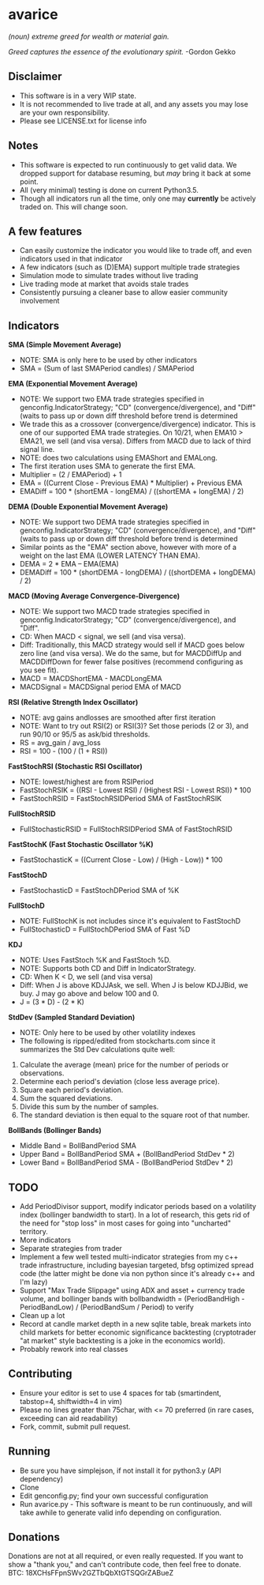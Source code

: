 # avarice
*(noun) extreme greed for wealth or material gain.*

*Greed captures the essence of the evolutionary spirit.*
-Gordon Gekko

## Disclaimer
- This software is in a very WIP state.
- It is not recommended to live trade at all, and any assets you may lose are your own responsibility.
- Please see LICENSE.txt for license info

## Notes
- This software is expected to run continuously to get valid data. We dropped support for database resuming, but *may* bring it back at some point.
- All (very minimal) testing is done on current Python3.5.
- Though all indicators run all the time, only one may **currently** be actively traded on. This will change soon.

## A few features
- Can easily customize the indicator you would like to trade off, and even indicators used in that indicator
- A few indicators (such as (D)EMA) support multiple trade strategies
- Simulation mode to simulate trades without live trading
- Live trading mode at market that avoids stale trades
- Consistently pursuing a cleaner base to allow easier community involvement

## Indicators
**SMA (Simple Movement Average)**
- NOTE: SMA is only here to be used by other indicators
- SMA = (Sum of last SMAPeriod candles) / SMAPeriod

**EMA (Exponential Movement Average)**
- NOTE: We support two EMA trade strategies specified in genconfig.IndicatorStrategy; "CD" (convergence/divergence), and "Diff" (waits to pass up or down diff threshold before trend is determined
- We trade this as a crossover (convergence/divergence) indicator. This is one of our supported EMA trade strategies. On 10/21, when EMA10 > EMA21, we sell (and visa versa). Differs from MACD due to lack of third signal line.
- NOTE: does two calculations using EMAShort and EMALong.
- The first iteration uses SMA to generate the first EMA.
- Multiplier = (2 / EMAPeriod) + 1
- EMA = ((Current Close - Previous EMA) * Multiplier) + Previous EMA
- EMADiff = 100 * (shortEMA - longEMA) / ((shortEMA + longEMA) / 2)

**DEMA (Double Exponential Movement Average)**
- NOTE: We support two DEMA trade strategies specified in genconfig.IndicatorStrategy; "CD" (convergence/divergence), and "Diff" (waits to pass up or down diff threshold before trend is determined
- Similar points as the "EMA" section above, however with more of a weight on the last EMA (LOWER LATENCY THAN EMA).
- DEMA = 2 * EMA – EMA(EMA)
- DEMADiff = 100 * (shortDEMA - longDEMA) / ((shortDEMA + longDEMA) / 2)

**MACD (Moving Average Convergence-Divergence)**
- NOTE: We support two MACD trade strategies specified in genconfig.IndicatorStrategy; "CD" (convergence/divergence), and "Diff".
- CD: When MACD < signal, we sell (and visa versa).
- Diff: Traditionally, this MACD strategy would sell if MACD goes below zero line (and visa versa). We do the same, but for MACDDiffUp and MACDDiffDown for fewer false positives (recommend configuring as you see fit).
- MACD = MACDShortEMA - MACDLongEMA
- MACDSignal = MACDSignal period EMA of MACD

**RSI (Relative Strength Index Oscillator)**
- NOTE: avg gains andlosses are smoothed after first iteration
- NOTE: Want to try out RSI(2) or RSI(3)? Set those periods (2 or 3), and run 90/10 or 95/5 as ask/bid thresholds.
- RS = avg_gain / avg_loss
- RSI = 100 - (100 / (1 + RSI))

**FastStochRSI (Stochastic RSI Oscillator)**
- NOTE: lowest/highest are from RSIPeriod
- FastStochRSIK = ((RSI - Lowest RSI) / (Highest RSI - Lowest RSI)) * 100
- FastStochRSID = FastStochRSIDPeriod SMA of FastStochRSIK

**FullStochRSID**
- FullStochasticRSID = FullStochRSIDPeriod SMA of FastStochRSID

**FastStochK (Fast Stochastic Oscillator %K)**
- FastStochasticK = ((Current Close - Low) / (High - Low)) * 100

**FastStochD**
- FastStochasticD = FastStochDPeriod SMA of %K

**FullStochD**
- NOTE: FullStochK is not includes since it's equivalent to FastStochD
- FullStochasticD = FullStochDPeriod SMA of Fast %D

**KDJ**
- NOTE: Uses FastStoch %K and FastStoch %D.
- NOTE: Supports both CD and Diff in IndicatorStrategy.
- CD: When K < D, we sell (and visa versa)
- Diff: When J is above KDJJAsk, we sell. When J is below KDJJBid, we buy. J may go above and below 100 and 0.
- J = (3 * D) - (2 * K)

**StdDev (Sampled Standard Deviation)**
- NOTE: Only here to be used by other volatility indexes
- The following is ripped/edited from stockcharts.com since it summarizes the Std Dev calculations quite well:
1. Calculate the average (mean) price for the number of periods or observations.
2. Determine each period's deviation (close less average price).
3. Square each period's deviation.
4. Sum the squared deviations.
5. Divide this sum by the number of samples.
6. The standard deviation is then equal to the square root of that number.

**BollBands (Bollinger Bands)**
- Middle Band = BollBandPeriod SMA
- Upper Band = BollBandPeriod SMA + (BollBandPeriod StdDev * 2)
- Lower Band = BollBandPeriod SMA - (BollBandPeriod StdDev * 2)

## TODO
- Add PeriodDivisor support, modify indicator periods based on a volatility index (bollinger bandwidth to start). In a lot of research, this gets rid of the need for "stop loss" in most cases for going into "uncharted" territory.
- More indicators
- Separate strategies from trader
- Implement a few well tested multi-indicator strategies from my c++ trade infrastructure, including bayesian targeted, bfsg optimized spread code (the latter might be done via non python since it's already c++ and I'm lazy)
- Support "Max Trade Slippage" using ADX and asset + currency trade volume, and bollinger bands with bollbandwidth = (PeriodBandHigh - PeriodBandLow) / (PeriodBandSum / Period) to verify
- Clean up a lot
- Record at candle market depth in a new sqlite table, break markets into child markets for better economic significance backtesting (cryptotrader "at market" style backtesting is a joke in the economics world).
- Probably rework into real classes

## Contributing
- Ensure your editor is set to use 4 spaces for tab (smartindent, tabstop=4, shiftwidth=4 in vim)
- Please no lines greater than 75char, with <= 70 preferred (in rare cases, exceeding can aid readability)
- Fork, commit, submit pull request.

## Running
- Be sure you have simplejson, if not install it for python3.y (API dependency)
- Clone
- Edit genconfig.py; find your own successful configuration
- Run avarice.py - This software is meant to be run continuously, and will take awhile to generate valid info depending on configuration.

## Donations
Donations are not at all required, or even really requested. If you want to show a "thank you," and can't contribute code, then feel free to donate.
BTC: 18XCHsFFpnSWv2GZTbQbXtGTSQGrZABueZ
